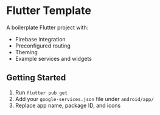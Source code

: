 # Flutter Template

A boilerplate Flutter project with:
- Firebase integration
- Preconfigured routing
- Theming
- Example services and widgets

## Getting Started

1. Run `flutter pub get`
2. Add your `google-services.json` file under `android/app/`
3. Replace app name, package ID, and icons
